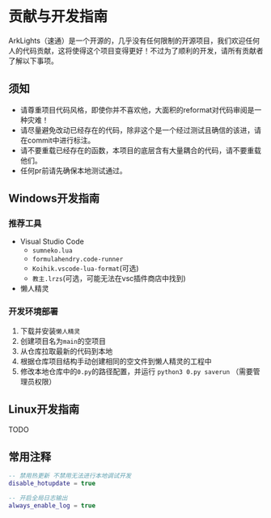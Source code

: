 # 贡献与开发指南

ArkLights（速通）是一个开源的，几乎没有任何限制的开源项目，我们欢迎任何人的代码贡献，这将使得这个项目变得更好！不过为了顺利的开发，请所有贡献者了解以下事项。

## 须知

- 请尊重项目代码风格，即使你并不喜欢他，大面积的reformat对代码审阅是一种灾难！
- 请尽量避免改动已经存在的代码，除非这个是一个经过测试且确信的该进，请在commit中进行标注。
- 请不要重载已经存在的函数，本项目的底层含有大量耦合的代码，请不要重载他们。
- 任何pr前请先确保本地测试通过。

## Windows开发指南

### 推荐工具

- Visual Studio Code
  - `sumneko.lua`
  - `formulahendry.code-runner`
  - `Koihik.vscode-lua-format`(可选)
  - `教主.lrzs`(可选，可能无法在vsc插件商店中找到)
- 懒人精灵

### 开发环境部署

1. 下载并安装`懒人精灵`
2. 创建项目名为`main`的空项目
3. 从仓库拉取最新的代码到本地
4. 根据仓库项目结构手动创建相同的空文件到懒人精灵的工程中
5. 修改本地仓库中的`0.py`的路径配置，并运行 `python3 0.py saverun` （需要管理员权限）

## Linux开发指南

TODO

## 常用注释

```lua
-- 禁用热更新 不禁用无法进行本地调试开发
disable_hotupdate = true

-- 开启全局日志输出
always_enable_log = true

```

